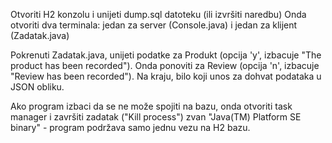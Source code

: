 Otvoriti H2 konzolu i unijeti dump.sql datoteku (ili izvršiti naredbu)
Onda otvoriti dva terminala: jedan za server (Console.java) i jedan za klijent (Zadatak.java)

Pokrenuti Zadatak.java, unijeti podatke za Produkt (opcija 'y', izbacuje "The product has been recorded"). Onda ponoviti za Review (opcija 'n', izbacuje "Review has been recorded"). Na kraju, bilo koji unos za dohvat podataka u JSON obliku.

Ako program izbaci da se ne može spojiti na bazu, onda otvoriti task manager i završiti zadatak ("Kill process") zvan "Java(TM) Platform SE binary" - program podržava samo jednu vezu na H2 bazu.
